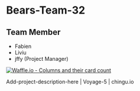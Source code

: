 # Bears-Team-32

## Team Member

* Fabien
* Liviu
* jffy (Project Manager)

[![Waffle.io - Columns and their card count](https://badge.waffle.io/chingu-voyage5/Bears-Team-32.svg?columns=all)](https://waffle.io/chingu-voyage5/Bears-Team-32)

Add-project-description-here | Voyage-5 | chingu.io
